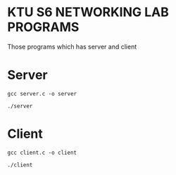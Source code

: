 # KTU S6 NETWORKING LAB PROGRAMS

Those programs which has server and client 

# Server
```
gcc server.c -o server
```
```
./server
```
# Client
```
gcc client.c -o client
```
```
./client
```
